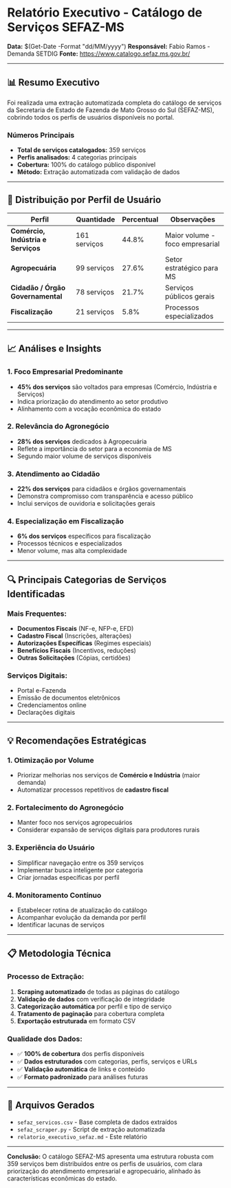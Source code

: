 # Relatório Executivo - Catálogo de Serviços SEFAZ-MS

**Data:** $(Get-Date -Format "dd/MM/yyyy")
**Responsável:** Fabio Ramos - Demanda SETDIG
**Fonte:** https://www.catalogo.sefaz.ms.gov.br/

---

## 📊 Resumo Executivo

Foi realizada uma extração automatizada completa do catálogo de serviços da Secretaria de Estado de Fazenda de Mato Grosso do Sul (SEFAZ-MS), cobrindo todos os perfis de usuários disponíveis no portal.

### Números Principais
- **Total de serviços catalogados:** 359 serviços
- **Perfis analisados:** 4 categorias principais
- **Cobertura:** 100% do catálogo público disponível
- **Método:** Extração automatizada com validação de dados

---

## 🎯 Distribuição por Perfil de Usuário

| Perfil | Quantidade | Percentual | Observações |
|--------|------------|------------|-------------|
| **Comércio, Indústria e Serviços** | 161 serviços | 44.8% | Maior volume - foco empresarial |
| **Agropecuária** | 99 serviços | 27.6% | Setor estratégico para MS |
| **Cidadão / Órgão Governamental** | 78 serviços | 21.7% | Serviços públicos gerais |
| **Fiscalização** | 21 serviços | 5.8% | Processos especializados |

---

## 📈 Análises e Insights

### 1. **Foco Empresarial Predominante**
- **45% dos serviços** são voltados para empresas (Comércio, Indústria e Serviços)
- Indica priorização do atendimento ao setor produtivo
- Alinhamento com a vocação econômica do estado

### 2. **Relevância do Agronegócio**
- **28% dos serviços** dedicados à Agropecuária
- Reflete a importância do setor para a economia de MS
- Segundo maior volume de serviços disponíveis

### 3. **Atendimento ao Cidadão**
- **22% dos serviços** para cidadãos e órgãos governamentais
- Demonstra compromisso com transparência e acesso público
- Inclui serviços de ouvidoria e solicitações gerais

### 4. **Especialização em Fiscalização**
- **6% dos serviços** específicos para fiscalização
- Processos técnicos e especializados
- Menor volume, mas alta complexidade

---

## 🔍 Principais Categorias de Serviços Identificadas

### Mais Frequentes:
- **Documentos Fiscais** (NF-e, NFP-e, EFD)
- **Cadastro Fiscal** (Inscrições, alterações)
- **Autorizações Específicas** (Regimes especiais)
- **Benefícios Fiscais** (Incentivos, reduções)
- **Outras Solicitações** (Cópias, certidões)

### Serviços Digitais:
- Portal e-Fazenda
- Emissão de documentos eletrônicos
- Credenciamentos online
- Declarações digitais

---

## 💡 Recomendações Estratégicas

### 1. **Otimização por Volume**
- Priorizar melhorias nos serviços de **Comércio e Indústria** (maior demanda)
- Automatizar processos repetitivos de **cadastro fiscal**

### 2. **Fortalecimento do Agronegócio**
- Manter foco nos serviços agropecuários
- Considerar expansão de serviços digitais para produtores rurais

### 3. **Experiência do Usuário**
- Simplificar navegação entre os 359 serviços
- Implementar busca inteligente por categoria
- Criar jornadas específicas por perfil

### 4. **Monitoramento Contínuo**
- Estabelecer rotina de atualização do catálogo
- Acompanhar evolução da demanda por perfil
- Identificar lacunas de serviços

---

## 📋 Metodologia Técnica

### Processo de Extração:
1. **Scraping automatizado** de todas as páginas do catálogo
2. **Validação de dados** com verificação de integridade
3. **Categorização automática** por perfil e tipo de serviço
4. **Tratamento de paginação** para cobertura completa
5. **Exportação estruturada** em formato CSV

### Qualidade dos Dados:
- ✅ **100% de cobertura** dos perfis disponíveis
- ✅ **Dados estruturados** com categorias, perfis, serviços e URLs
- ✅ **Validação automática** de links e conteúdo
- ✅ **Formato padronizado** para análises futuras

---

## 📁 Arquivos Gerados

- `sefaz_servicos.csv` - Base completa de dados extraídos
- `sefaz_scraper.py` - Script de extração automatizada
- `relatorio_executivo_sefaz.md` - Este relatório

---

**Conclusão:** O catálogo SEFAZ-MS apresenta uma estrutura robusta com 359 serviços bem distribuídos entre os perfis de usuários, com clara priorização do atendimento empresarial e agropecuário, alinhado às características econômicas do estado.